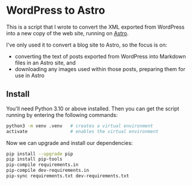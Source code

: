 WordPress to Astro
==================

This is a script that I wrote to convert the XML exported from WordPress into a new copy of the web site, running on [Astro].

I've only used it to convert a blog site to Astro, so the focus is on:

- converting the text of posts exported from WordPress into Markdown files in an Astro site, and 
- downloading any images used within those posts, preparing them for use in Astro

## Install

You'll need Python 3.10 or above installed. Then you can get the script running by entering the following commands:

```sh
python3 -m venv .venv   # creates a virtual environment
activate                # enables the virtual environment
```

Now we can upgrade and install our dependencies:

```sh
pip install --upgrade pip
pip install pip-tools
pip-compile requirements.in
pip-compile dev-requirements.in
pip-sync requirements.txt dev-requirements.txt
```

[Astro]: https://astro.build
